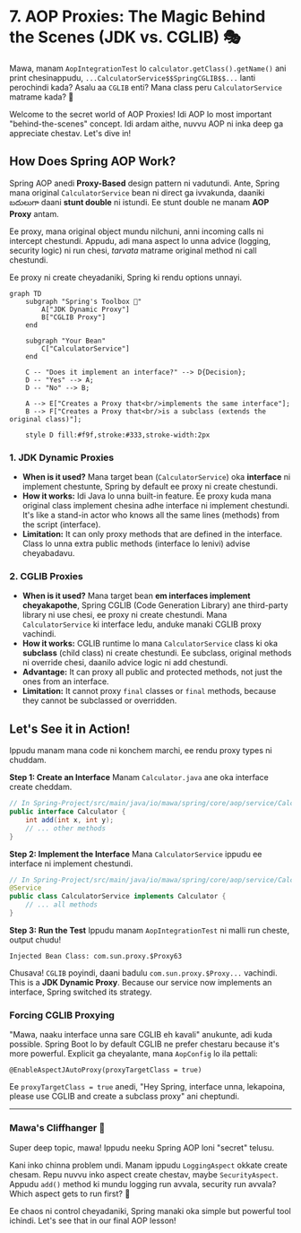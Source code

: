 # 7. AOP Proxies: The Magic Behind the Scenes (JDK vs. CGLIB) 🎭

Mawa, manam `AopIntegrationTest` lo `calculator.getClass().getName()` ani print chesinappudu, `...CalculatorService$$SpringCGLIB$$...` lanti perochindi kada? Asalu aa `CGLIB` enti? Mana class peru `CalculatorService` matrame kada? 🤔

Welcome to the secret world of AOP Proxies! Idi AOP lo most important "behind-the-scenes" concept. Idi ardam aithe, nuvvu AOP ni inka deep ga appreciate chestav. Let's dive in!

## How Does Spring AOP Work?

Spring AOP anedi **Proxy-Based** design pattern ni vadutundi. Ante, Spring mana original `CalculatorService` bean ni direct ga ivvakunda, daaniki బదులుగా daani **stunt double** ni istundi. Ee stunt double ne manam **AOP Proxy** antam.

Ee proxy, mana original object mundu nilchuni, anni incoming calls ni intercept chestundi. Appudu, adi mana aspect lo unna advice (logging, security logic) ni run chesi, *tarvata* matrame original method ni call chestundi.

Ee proxy ni create cheyadaniki, Spring ki rendu options unnayi.

```mermaid
graph TD
    subgraph "Spring's Toolbox 🧰"
        A["JDK Dynamic Proxy"]
        B["CGLIB Proxy"]
    end

    subgraph "Your Bean"
        C["CalculatorService"]
    end

    C -- "Does it implement an interface?" --> D{Decision};
    D -- "Yes" --> A;
    D -- "No" --> B;

    A --> E["Creates a Proxy that<br/>implements the same interface"];
    B --> F["Creates a Proxy that<br/>is a subclass (extends the original class)"];

    style D fill:#f9f,stroke:#333,stroke-width:2px
```

### 1. JDK Dynamic Proxies

*   **When is it used?** Mana target bean (`CalculatorService`) oka **interface** ni implement chestunte, Spring by default ee proxy ni create chestundi.
*   **How it works:** Idi Java lo unna built-in feature. Ee proxy kuda mana original class implement chesina adhe interface ni implement chestundi. It's like a stand-in actor who knows all the same lines (methods) from the script (interface).
*   **Limitation:** It can only proxy methods that are defined in the interface. Class lo unna extra public methods (interface lo lenivi) advise cheyabadavu.

### 2. CGLIB Proxies

*   **When is it used?** Mana target bean **em interfaces implement cheyakapothe**, Spring CGLIB (Code Generation Library) ane third-party library ni use chesi, ee proxy ni create chestundi. Mana `CalculatorService` ki interface ledu, anduke manaki CGLIB proxy vachindi.
*   **How it works:** CGLIB runtime lo mana `CalculatorService` class ki oka **subclass** (child class) ni create chestundi. Ee subclass, original methods ni override chesi, daanilo advice logic ni add chestundi.
*   **Advantage:** It can proxy all public and protected methods, not just the ones from an interface.
*   **Limitation:** It cannot proxy `final` classes or `final` methods, because they cannot be subclassed or overridden.

## Let's See it in Action!

Ippudu manam mana code ni konchem marchi, ee rendu proxy types ni chuddam.

**Step 1: Create an Interface**
Manam `Calculator.java` ane oka interface create cheddam.

```java
// In Spring-Project/src/main/java/io/mawa/spring/core/aop/service/Calculator.java
public interface Calculator {
    int add(int x, int y);
    // ... other methods
}
```

**Step 2: Implement the Interface**
Mana `CalculatorService` ippudu ee interface ni implement chestundi.

```java
// In Spring-Project/src/main/java/io/mawa/spring/core/aop/service/CalculatorService.java
@Service
public class CalculatorService implements Calculator {
    // ... all methods
}
```

**Step 3: Run the Test**
Ippudu manam `AopIntegrationTest` ni malli run cheste, output chudu!

```
Injected Bean Class: com.sun.proxy.$Proxy63
```
Chusava! `CGLIB` poyindi, daani badulu `com.sun.proxy.$Proxy...` vachindi. This is a **JDK Dynamic Proxy**. Because our service now implements an interface, Spring switched its strategy.

### Forcing CGLIB Proxying

"Mawa, naaku interface unna sare CGLIB eh kavali" anukunte, adi kuda possible. Spring Boot lo by default CGLIB ne prefer chestaru because it's more powerful. Explicit ga cheyalante, mana `AopConfig` lo ila pettali:

`@EnableAspectJAutoProxy(proxyTargetClass = true)`

Ee `proxyTargetClass = true` anedi, "Hey Spring, interface unna, lekapoina, please use CGLIB and create a subclass proxy" ani cheptundi.

---

### Mawa's Cliffhanger 🧗

Super deep topic, mawa! Ippudu neeku Spring AOP loni "secret" telusu.

Kani inko chinna problem undi. Manam ippudu `LoggingAspect` okkate create chesam. Repu nuvvu inko aspect create chestav, maybe `SecurityAspect`. Appudu `add()` method ki mundu logging run avvala, security run avvala? Which aspect gets to run first? 🤔

Ee chaos ni control cheyadaniki, Spring manaki oka simple but powerful tool ichindi. Let's see that in our final AOP lesson!
